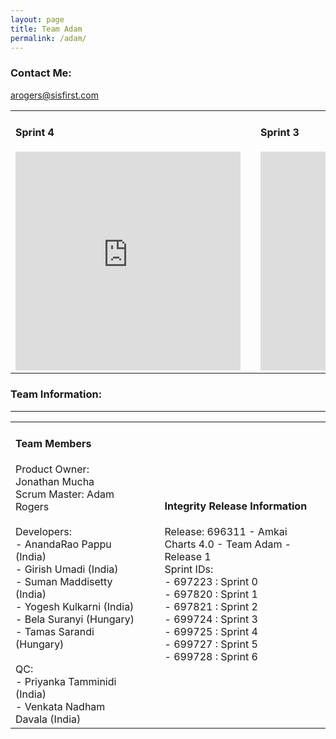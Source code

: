 ```yaml
---
layout: page
title: Team Adam
permalink: /adam/
---
```

### Contact Me:
[arogers@sisfirst.com](mailto:arogers@sisfirst.com)

<table>
<tr width='900px'>
<td><h4>Sprint 4</h4><iframe width='360' height='350' src='https://burndownfortrello.com/embed/509zc75aa4' frameborder='0'></iframe></td>
<td></td>
<td><h4>Sprint 3</h4><iframe width='360' height='350' src='https://burndownfortrello.com/embed/olrlj1zt52' frameborder='0'></iframe></td>
</tr>
</table>

### Team Information:
---
<table>
<tr width='1280px'>
<td width='380px'><h4>Team Members</h4>Product Owner: Jonathan Mucha <br/>
Scrum Master: Adam Rogers<br/><br/>
Developers:<br/>
 - AnandaRao Pappu (India)<br/>
 - Girish Umadi (India)<br/>
 - Suman Maddisetty (India)<br/>
 - Yogesh Kulkarni (India)<br/>
 - Bela Suranyi (Hungary)<br/>
 - Tamas Sarandi (Hungary)<br/><br/>
QC:<br/>
 - Priyanka Tamminidi (India)<br/>
 - Venkata Nadham Davala (India)<br/></td>
<td width='40px'></td>
<td width='540px'>
<h4>Integrity Release Information</h4>
Release: 696311 - Amkai Charts 4.0 - Team Adam - Release 1<br/>
Sprint IDs:<br/>
 - 697223 : Sprint 0<br/>
 - 697820 : Sprint 1<br/>
 - 697821 : Sprint 2<br/>
 - 699724 : Sprint 3<br/>
 - 699725 : Sprint 4<br/>
 - 699727 : Sprint 5<br/>
 - 699728 : Sprint 6<br/></td>
</tr>
</table>
